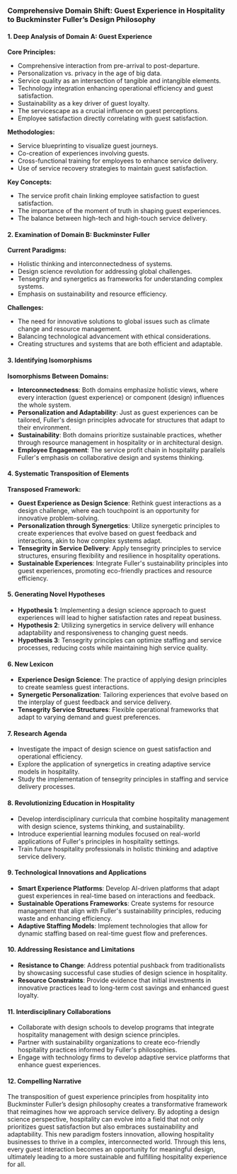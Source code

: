 ### Comprehensive Domain Shift: Guest Experience in Hospitality to Buckminster Fuller’s Design Philosophy

#### 1. Deep Analysis of Domain A: Guest Experience

**Core Principles:**
- Comprehensive interaction from pre-arrival to post-departure.
- Personalization vs. privacy in the age of big data.
- Service quality as an intersection of tangible and intangible elements.
- Technology integration enhancing operational efficiency and guest satisfaction.
- Sustainability as a key driver of guest loyalty.
- The servicescape as a crucial influence on guest perceptions.
- Employee satisfaction directly correlating with guest satisfaction.

**Methodologies:**
- Service blueprinting to visualize guest journeys.
- Co-creation of experiences involving guests.
- Cross-functional training for employees to enhance service delivery.
- Use of service recovery strategies to maintain guest satisfaction.

**Key Concepts:**
- The service profit chain linking employee satisfaction to guest satisfaction.
- The importance of the moment of truth in shaping guest experiences.
- The balance between high-tech and high-touch service delivery.

#### 2. Examination of Domain B: Buckminster Fuller

**Current Paradigms:**
- Holistic thinking and interconnectedness of systems.
- Design science revolution for addressing global challenges.
- Tensegrity and synergetics as frameworks for understanding complex systems.
- Emphasis on sustainability and resource efficiency.

**Challenges:**
- The need for innovative solutions to global issues such as climate change and resource management.
- Balancing technological advancement with ethical considerations.
- Creating structures and systems that are both efficient and adaptable.

#### 3. Identifying Isomorphisms

**Isomorphisms Between Domains:**
- **Interconnectedness**: Both domains emphasize holistic views, where every interaction (guest experience) or component (design) influences the whole system.
- **Personalization and Adaptability**: Just as guest experiences can be tailored, Fuller's design principles advocate for structures that adapt to their environment.
- **Sustainability**: Both domains prioritize sustainable practices, whether through resource management in hospitality or in architectural design.
- **Employee Engagement**: The service profit chain in hospitality parallels Fuller's emphasis on collaborative design and systems thinking.

#### 4. Systematic Transposition of Elements

**Transposed Framework:**
- **Guest Experience as Design Science**: Rethink guest interactions as a design challenge, where each touchpoint is an opportunity for innovative problem-solving.
- **Personalization through Synergetics**: Utilize synergetic principles to create experiences that evolve based on guest feedback and interactions, akin to how complex systems adapt.
- **Tensegrity in Service Delivery**: Apply tensegrity principles to service structures, ensuring flexibility and resilience in hospitality operations.
- **Sustainable Experiences**: Integrate Fuller's sustainability principles into guest experiences, promoting eco-friendly practices and resource efficiency.

#### 5. Generating Novel Hypotheses

- **Hypothesis 1**: Implementing a design science approach to guest experiences will lead to higher satisfaction rates and repeat business.
- **Hypothesis 2**: Utilizing synergetics in service delivery will enhance adaptability and responsiveness to changing guest needs.
- **Hypothesis 3**: Tensegrity principles can optimize staffing and service processes, reducing costs while maintaining high service quality.

#### 6. New Lexicon

- **Experience Design Science**: The practice of applying design principles to create seamless guest interactions.
- **Synergetic Personalization**: Tailoring experiences that evolve based on the interplay of guest feedback and service delivery.
- **Tensegrity Service Structures**: Flexible operational frameworks that adapt to varying demand and guest preferences.

#### 7. Research Agenda

- Investigate the impact of design science on guest satisfaction and operational efficiency.
- Explore the application of synergetics in creating adaptive service models in hospitality.
- Study the implementation of tensegrity principles in staffing and service delivery processes.

#### 8. Revolutionizing Education in Hospitality

- Develop interdisciplinary curricula that combine hospitality management with design science, systems thinking, and sustainability.
- Introduce experiential learning modules focused on real-world applications of Fuller's principles in hospitality settings.
- Train future hospitality professionals in holistic thinking and adaptive service delivery.

#### 9. Technological Innovations and Applications

- **Smart Experience Platforms**: Develop AI-driven platforms that adapt guest experiences in real-time based on interactions and feedback.
- **Sustainable Operations Frameworks**: Create systems for resource management that align with Fuller's sustainability principles, reducing waste and enhancing efficiency.
- **Adaptive Staffing Models**: Implement technologies that allow for dynamic staffing based on real-time guest flow and preferences.

#### 10. Addressing Resistance and Limitations

- **Resistance to Change**: Address potential pushback from traditionalists by showcasing successful case studies of design science in hospitality.
- **Resource Constraints**: Provide evidence that initial investments in innovative practices lead to long-term cost savings and enhanced guest loyalty.

#### 11. Interdisciplinary Collaborations

- Collaborate with design schools to develop programs that integrate hospitality management with design science principles.
- Partner with sustainability organizations to create eco-friendly hospitality practices informed by Fuller's philosophies.
- Engage with technology firms to develop adaptive service platforms that enhance guest experiences.

#### 12. Compelling Narrative

The transposition of guest experience principles from hospitality into Buckminster Fuller’s design philosophy creates a transformative framework that reimagines how we approach service delivery. By adopting a design science perspective, hospitality can evolve into a field that not only prioritizes guest satisfaction but also embraces sustainability and adaptability. This new paradigm fosters innovation, allowing hospitality businesses to thrive in a complex, interconnected world. Through this lens, every guest interaction becomes an opportunity for meaningful design, ultimately leading to a more sustainable and fulfilling hospitality experience for all.